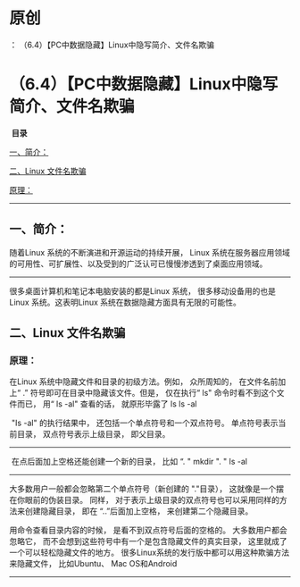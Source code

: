 # 原创
：  （6.4）【PC中数据隐藏】Linux中隐写简介、文件名欺骗

# （6.4）【PC中数据隐藏】Linux中隐写简介、文件名欺骗

 **目录**

[一、简介：](#%E4%B8%80%E3%80%81%E7%AE%80%E4%BB%8B%EF%BC%9A)

[二、Linux 文件名欺骗](#%E4%BA%8C%E3%80%81Linux%20%E6%96%87%E4%BB%B6%E5%90%8D%E6%AC%BA%E9%AA%97)

[原理：](#%E5%8E%9F%E7%90%86%EF%BC%9A)

---


> 
<h2>一、简介：</h2>
随着Linux 系统的不断演进和开源运动的持续开展， Linux 系统在服务器应用领域的可用性、可扩展性、以及受到的广泛认可已慢慢渗透到了桌面应用领域。
<hr/>
很多桌面计算机和笔记本电脑安装的都是Linux 系统， 很多移动设备用的也是Linux 系统。这表明Linux 系统在数据隐藏方面具有无限的可能性。


## 二、Linux 文件名欺骗

> 
<h3>原理：</h3>
在Linux 系统中隐藏文件和目录的初级方法。例如， 众所周知的， 在文件名前加上“ .” 符号即可在目录中隐藏该文件。但是， 仅在执行“ ls" 命令时看不到这个文件而已， 用“ ls -al" 查看的话， 就原形毕露了
ls
ls -al


 "Is -al" 的执行结果中， 还包括一个单点符号和一个双点符号。
单点符号表示当前目录， 双点符号表示上级目录， 即父目录。
<hr/>
 在点后面加上空格还能创建一个新的目录， 比如 “. "
mkdir ". "
ls -al

<hr/>
大多数用户一般都会忽略第二个单点符号（新创建的 "."目录）， 这就像是一个摆在你眼前的伪装目录。 同样， 对于表示上级目录的双点符号也可以采用同样的方法来创建隐藏目录， 即在 “..”后面加上空格， 来创建第二个隐藏目录。


用命令查看目录内容的时候， 是看不到双点符号后面的空格的。 大多数用户都会忽略它， 而不会想到这些符号中有一个是包含隐藏文件的真实目录， 这里就成了一个可以轻松隐藏文件的地方。 很多Linux系统的发行版中都可以用这种欺骗方法来隐藏文件， 比如Ubuntu、 Mac OS和Android



---


